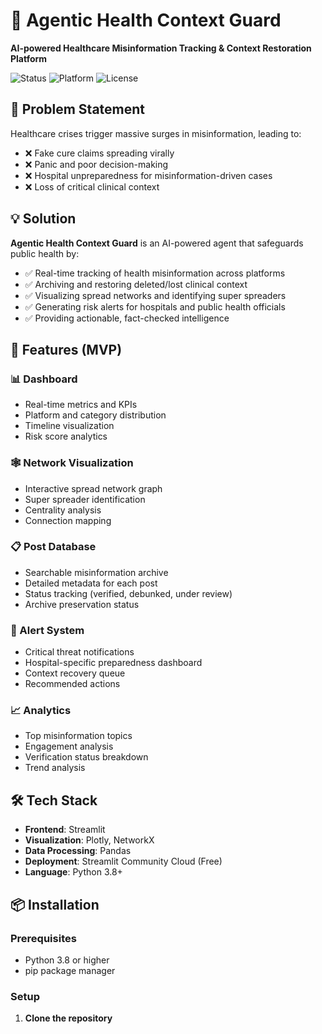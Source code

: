 # 🏥 Agentic Health Context Guard

**AI-powered Healthcare Misinformation Tracking & Context Restoration Platform**

![Status](https://img.shields.io/badge/status-MVP-success)
![Platform](https://img.shields.io/badge/platform-web-blue)
![License](https://img.shields.io/badge/license-MIT-green)

## 🎯 Problem Statement

Healthcare crises trigger massive surges in misinformation, leading to:
- ❌ Fake cure claims spreading virally
- ❌ Panic and poor decision-making
- ❌ Hospital unpreparedness for misinformation-driven cases
- ❌ Loss of critical clinical context

## 💡 Solution

**Agentic Health Context Guard** is an AI-powered agent that safeguards public health by:
- ✅ Real-time tracking of health misinformation across platforms
- ✅ Archiving and restoring deleted/lost clinical context
- ✅ Visualizing spread networks and identifying super spreaders
- ✅ Generating risk alerts for hospitals and public health officials
- ✅ Providing actionable, fact-checked intelligence

## 🚀 Features (MVP)

### 📊 Dashboard
- Real-time metrics and KPIs
- Platform and category distribution
- Timeline visualization
- Risk score analytics

### 🕸️ Network Visualization
- Interactive spread network graph
- Super spreader identification
- Centrality analysis
- Connection mapping

### 📋 Post Database
- Searchable misinformation archive
- Detailed metadata for each post
- Status tracking (verified, debunked, under review)
- Archive preservation status

### 🚨 Alert System
- Critical threat notifications
- Hospital-specific preparedness dashboard
- Context recovery queue
- Recommended actions

### 📈 Analytics
- Top misinformation topics
- Engagement analysis
- Verification status breakdown
- Trend analysis

## 🛠️ Tech Stack

- **Frontend**: Streamlit
- **Visualization**: Plotly, NetworkX
- **Data Processing**: Pandas
- **Deployment**: Streamlit Community Cloud (Free)
- **Language**: Python 3.8+

## 📦 Installation

### Prerequisites
- Python 3.8 or higher
- pip package manager

### Setup

1. **Clone the repository**
